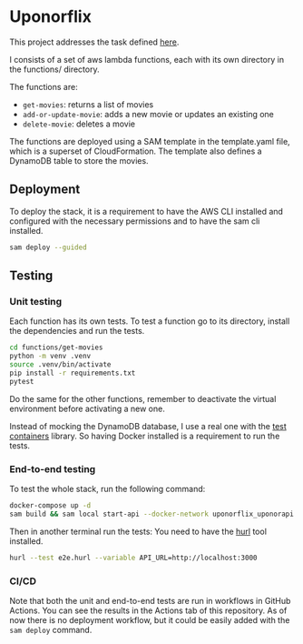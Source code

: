 # Uponorflix

This project addresses the task defined [here](task.md).

I consists of a set of aws lambda functions, each with its own directory in the functions/
directory.

The functions are:
- `get-movies`: returns a list of movies
- `add-or-update-movie`: adds a new movie or updates an existing one
- `delete-movie`: deletes a movie

The functions are deployed using a SAM template in the template.yaml file, which is a superset of
CloudFormation.
The template also defines a DynamoDB table to store the movies.

## Deployment

To deploy the stack, it is a requirement to have the AWS CLI installed and configured with
the necessary permissions and to have the sam cli installed.
```bash
sam deploy --guided
```

## Testing

### Unit testing
Each function has its own tests.
To test a function go to its directory, install the dependencies and run the tests.
```bash
cd functions/get-movies
python -m venv .venv
source .venv/bin/activate
pip install -r requirements.txt
pytest
```
Do the same for the other functions, 
remember to deactivate the virtual environment before activating a new one.

Instead of mocking the DynamoDB database, I use a real one with the [test containers](https://testcontainers.org/) library.
So having Docker installed is a requirement to run the tests.

### End-to-end testing
To test the whole stack, run the following command:
```bash
docker-compose up -d
sam build && sam local start-api --docker-network uponorflix_uponorapi
```
Then in another terminal run the tests:
You need to have the [hurl](https://hurl.dev/) tool installed.
```bash
hurl --test e2e.hurl --variable API_URL=http://localhost:3000
```
### CI/CD
Note that both the unit and end-to-end tests are run in workflows in GitHub Actions.
You can see the results in the Actions tab of this repository.
As of now there is no deployment workflow, but it could be easily added with the `sam deploy` command.
